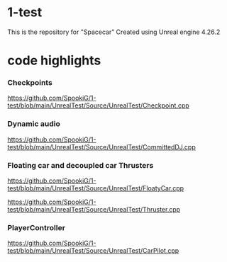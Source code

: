 # 1-test
This is the repository for "Spacecar"
Created using Unreal engine 4.26.2

# code highlights

### Checkpoints

https://github.com/SpookiG/1-test/blob/main/UnrealTest/Source/UnrealTest/Checkpoint.cpp


### Dynamic audio

https://github.com/SpookiG/1-test/blob/main/UnrealTest/Source/UnrealTest/CommittedDJ.cpp


### Floating car and decoupled car Thrusters

https://github.com/SpookiG/1-test/blob/main/UnrealTest/Source/UnrealTest/FloatyCar.cpp

https://github.com/SpookiG/1-test/blob/main/UnrealTest/Source/UnrealTest/Thruster.cpp


### PlayerController

https://github.com/SpookiG/1-test/blob/main/UnrealTest/Source/UnrealTest/CarPilot.cpp
